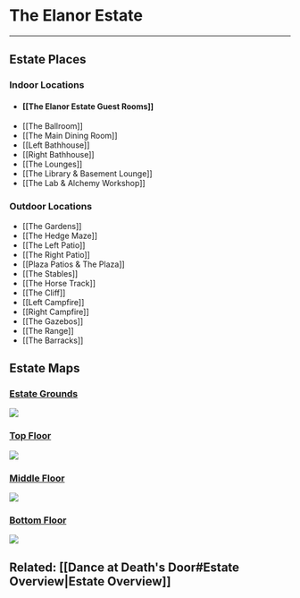 # The Elanor Estate

---
## Estate Places

### Indoor Locations
- #### [[The Elanor Estate Guest Rooms]]
- [[The Ballroom]]
- [[The Main Dining Room]]
- [[Left Bathhouse]]
- [[Right Bathhouse]]
- [[The Lounges]]
- [[The Library & Basement Lounge]]
- [[The Lab & Alchemy Workshop]]

### Outdoor Locations
- [[The Gardens]]
- [[The Hedge Maze]]
- [[The Left Patio]]
- [[The Right Patio]]
- [[Plaza Patios & The Plaza]]
- [[The Stables]]
- [[The Horse Track]]
- [[The Cliff]]
- [[Left Campfire]]
- [[Right Campfire]]
- [[The Gazebos]]
- [[The Range]]
- [[The Barracks]]

## Estate Maps

### [Estate Grounds](https://docs.google.com/drawings/d/1b6AaeVdrdK8ZKpwws0Lac5YFMmRRINdqZAuZA_dvJ0U/edit?usp=sharing)


![](https://lh5.googleusercontent.com/92ULgxfBYGsNIpUmy6MA5E3-U9SP_E5RQY13x4_IoffhozEUpjY0Vcj1_Tafl6DRi1mEwRvJI-_PFh31CTevVTCpLHMpSrLnFC0yfCaEqbE5w9O4Sg5FtN6gIRJgNt7mjKsyHxc5)

  

### [Top Floor](https://docs.google.com/drawings/d/1tVwKdZSssWESUnj12Wxfwm1Vg2-vEV56FU8_DLqfz4Y/edit?usp=sharing)

![](https://lh4.googleusercontent.com/cHUuDili_mGHjH-Im-VOZw2LgRWAdT9ru4g8765dhJc-przgpkN3PSbZxpztcI9TTRhS_-uhLhw_M6b8cu2EK18Mn39IdD2ZbatdRWftXY_vhvzEUQdjUkUgtaovxSEhtojpXvZP)

### [Middle Floor](https://docs.google.com/drawings/d/1tVwKdZSssWESUnj12Wxfwm1Vg2-vEV56FU8_DLqfz4Y/edit?usp=sharing)

![](https://lh6.googleusercontent.com/wjRZkDtBWLzTrYHA7kaOfs-tiEfdabYEKCH2LDtw7IKOo48GyHGiO5UnWQgflZk1MwEtGgVjOg0L-RaxyaBs9lUJabPoBz2I-mgCi_B4eLvgRnpLpkJ-F7KW4MbbIJgGnstY5ssg)

  

### [Bottom Floor](https://docs.google.com/drawings/d/1tVwKdZSssWESUnj12Wxfwm1Vg2-vEV56FU8_DLqfz4Y/edit?usp=sharing)

![](https://lh3.googleusercontent.com/eNzhBwbE_bxj7Fgdd_7_KX5Gwz7NG7GWbQTN38Ujj6ZT102i5oyBO5dpUcRXGHzBS6dAKnetxsTLQ4i2tcBJNByKHCN58yv-RIfuNa90hV4PAQFpWh6hk2vD4tBNCMD3aavwze8Z)

## Related: [[Dance at Death's Door#Estate Overview|Estate Overview]]
